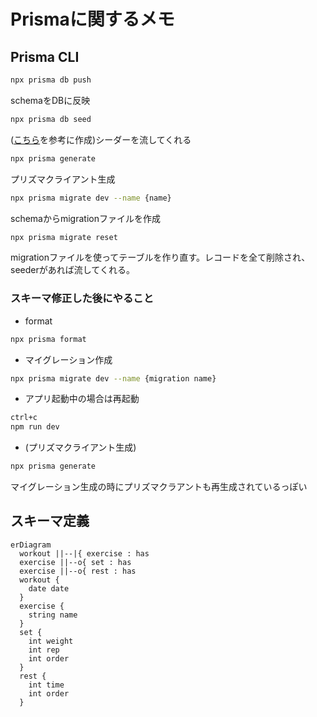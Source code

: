 # Prismaに関するメモ

## Prisma CLI

```sh
npx prisma db push
```

schemaをDBに反映

```sh
npx prisma db seed
```

([こちら](https://www.prisma.io/docs/orm/prisma-migrate/workflows/seeding)を参考に作成)シーダーを流してくれる

```sh
npx prisma generate
```

プリズマクライアント生成

```sh
npx prisma migrate dev --name {name}
```

schemaからmigrationファイルを作成

```sh
npx prisma migrate reset
```

migrationファイルを使ってテーブルを作り直す。レコードを全て削除され、seederがあれば流してくれる。

### スキーマ修正した後にやること

- format

```sh
npx prisma format
```

- マイグレーション作成

```sh
npx prisma migrate dev --name {migration name}
```

- アプリ起動中の場合は再起動

```sh
ctrl+c
npm run dev
```

- (プリズマクライアント生成)

```sh
npx prisma generate
```

マイグレーション生成の時にプリズマクラアントも再生成されているっぽい

## スキーマ定義

```mermaid
erDiagram
  workout ||--|{ exercise : has
  exercise ||--o{ set : has
  exercise ||--o{ rest : has
  workout {
    date date
  }
  exercise {
    string name
  }
  set {
    int weight
    int rep
    int order
  }
  rest {
    int time
    int order
  }
```
